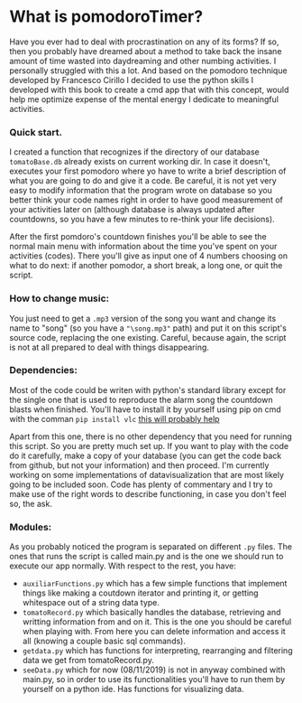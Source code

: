 # What is pomodoroTimer?

Have you ever had to deal with procrastination on any of its forms? If so, then you probably have dreamed about a method to take back the insane amount of time wasted into daydreaming and other numbing activities. I personally struggled with this a lot. And based on the pomodoro technique developed by Francesco Cirillo I decided to use the python skills I developed with this book to create a cmd app that with this concept, would help me optimize expense of the mental energy I dedicate to meaningful activities.


### Quick start.

I created a function that recognizes if the directory of our database `tomatoBase.db` already exists on current working dir. In case it doesn't, executes your first pomodoro where yo have to write a brief description of what you are going to do and give it a code. Be careful, it is not yet very easy to modify information that the program wrote on database so you better think your code names right in order to have good measurement of your activities later on (although database is always updated after countdowns, so you have a few minutes to re-think your life decisions).

After the first pomdoro's countdown finishes you'll be able to see the normal main menu with information about the time you've spent on your activities (codes). There you'll give as input one of 4 numbers choosing on what to do next: if another pomodor, a short break, a long one, or quit the script.

### How to change music:

You just need to get a `.mp3` version of the song you want and change its name to "song" (so you have a `"\song.mp3"` path) and put it on this script's source code, replacing the one existing. Careful, because again, the script is not at all prepared to deal with things disappearing.

### Dependencies:

Most of the code could be writen with python's standard library except for the single one that is used to reproduce the alarm song the countdown blasts when finished. You'll have to install it by yourself using pip on cmd with the comman `pip install vlc` [this will probably help](https://packaging.python.org/tutorials/installing-packages/)

Apart from this one, there is no other dependency that you need for running this script. So you are pretty much set up. If you want to play with the code do it carefully, make a copy of your database (you can get the code back from github, but not your information) and then proceed. I'm currently working on some implementations of datavisualization that are most likely going to be included soon. Code has plenty of commentary and I try to make use of the right words to describe functioning, in case you don't feel so, the ask.

### Modules:

As you probably noticed the program is separated on different `.py` files. The ones that runs the script is called main.py and is the one we should run to execute our app normally. With respect to the rest, you have:

- `auxiliarFunctions.py` which has a few simple functions that implement things like making a coutdown iterator and printing it, or getting whitespace out of a string data type.
- `tomatoRecord.py` which basically handles the database, retrieving and writting information from and on it. This is the one you should be careful when playing with. From here you can delete information and access it all (knowing a couple basic sql commands).
- `getdata.py` which has functions for interpreting, rearranging and filtering data we get from tomatoRecord.py.
- `seeData.py` which for now (08/11/2019) is not in anyway combined with main.py, so in order to use its functionalities you'll have to run them by yourself on a python ide. Has functions for visualizing data.

